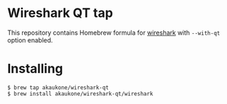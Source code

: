 # Wireshark QT tap

This repository contains Homebrew formula for
[wireshark](https://www.wireshark.org/) with `--with-qt` option enabled.

# Installing

```
$ brew tap akaukone/wireshark-qt
$ brew install akaukone/wireshark-qt/wireshark
```

